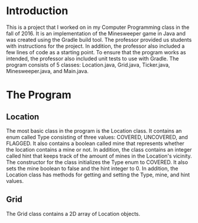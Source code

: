 # Introduction
This is a project that I worked on in my Computer Programming class in the fall of 2016. It is an implementation of the Minesweeper game in Java and was created using the Gradle build tool. The professor provided us students with instructions for the project. In addition, the professor also included a few lines of code as a starting point. To ensure that the program works as intended, the professor also included unit tests to use with Gradle. The program consists of 5 classes: Location.java, Grid.java, Ticker.java, Minesweeper.java, and Main.java.
# The Program
## Location
The most basic class in the program is the Location class. It contains an enum called Type consisting of three values: COVERED, UNCOVERED, and FLAGGED. It also contains a boolean called mine that represents whether the location contains a mine or not. In addition, the class contains an integer called hint that keeps track of the amount of mines in the Location's vicinity. The constructor for the class initializes the Type enum to COVERED. It also sets the mine boolean to false and the hint integer to 0. In addition, the Location class has methods for getting and setting the Type, mine, and hint values.
## Grid
The Grid class contains a 2D array of Location objects.
